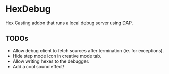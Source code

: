 # HexDebug

Hex Casting addon that runs a local debug server using DAP.

## TODOs

* Allow debug client to fetch sources after termination (ie. for exceptions).
* Hide step mode icon in creative mode tab.
* Allow writing hexes to the debugger.
* Add a cool sound effect!
